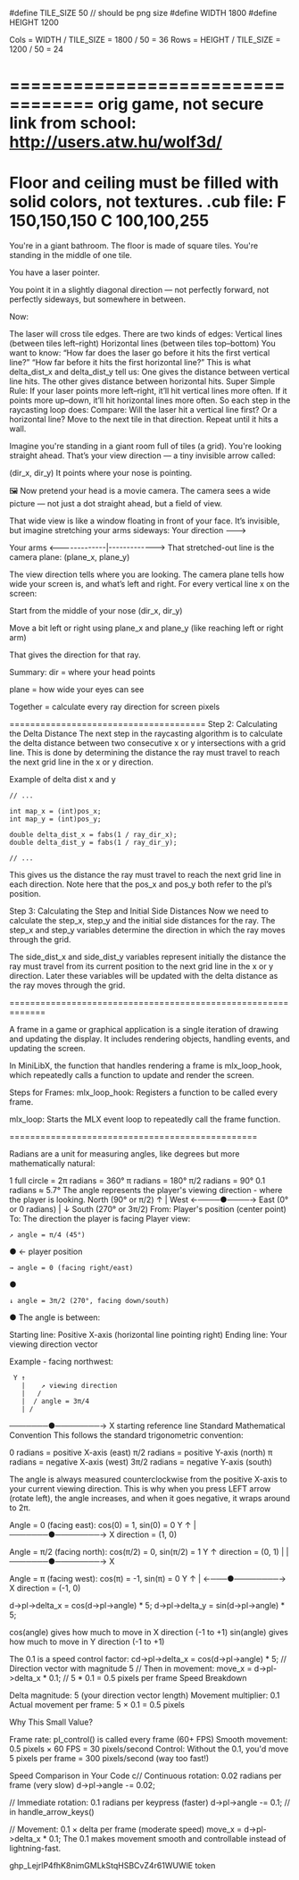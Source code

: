 #define TILE_SIZE 50 // should be png size
#define WIDTH 1800
#define HEIGHT 1200

Cols = WIDTH / TILE_SIZE = 1800 / 50 = 36
Rows = HEIGHT / TILE_SIZE = 1200 / 50 = 24

==================================
orig game, not secure link from school:
http://users.atw.hu/wolf3d/
==================================
Floor and ceiling must be filled with solid colors, not textures.
.cub file:
F 150,150,150
C 100,100,255
=================================
You're in a giant bathroom. The floor is made of square tiles.
You're standing in the middle of one tile.

You have a laser pointer.

You point it in a slightly diagonal direction — not perfectly forward, not perfectly sideways, but somewhere in between.

Now:

The laser will cross tile edges.
There are two kinds of edges:
Vertical lines (between tiles left–right)
Horizontal lines (between tiles top–bottom)
You want to know:
“How far does the laser go before it hits the first vertical line?”
“How far before it hits the first horizontal line?”
This is what delta_dist_x and delta_dist_y tell us:
One gives the distance between vertical line hits.
The other gives distance between horizontal hits.
Super Simple Rule:
If your laser points more left–right, it’ll hit vertical lines more often.
If it points more up–down, it’ll hit horizontal lines more often.
So each step in the raycasting loop does:
Compare:
Will the laser hit a vertical line first?
Or a horizontal line?
Move to the next tile in that direction.
Repeat until it hits a wall.

Imagine you're standing in a giant room full of tiles (a grid).
You're looking straight ahead.
That’s your view direction — a tiny invisible arrow called:

(dir_x, dir_y)
It points where your nose is pointing.

🖼️ Now pretend your head is a movie camera.
The camera sees a wide picture — not just a dot straight ahead, but a field of view.

That wide view is like a window floating in front of your face.
It’s invisible, but imagine stretching your arms sideways:
Your direction --->

Your arms
<-------------|------------->
That stretched-out line is the camera plane:
(plane_x, plane_y)

The view direction tells where you are looking.
The camera plane tells how wide your screen is, and what’s left and right.
For every vertical line x on the screen:

Start from the middle of your nose (dir_x, dir_y)

Move a bit left or right using plane_x and plane_y (like reaching left or right arm)

That gives the direction for that ray.

Summary:
dir = where your head points

plane = how wide your eyes can see

Together = calculate every ray direction for screen pixels

======================================
Step 2: Calculating the Delta Distance
The next step in the raycasting algorithm is to calculate the delta distance between two consecutive x or y intersections with a grid line. This is done by determining the distance the ray must travel to reach the next grid line in the x or y direction.

Example of delta dist x and y

	// ...

	int map_x = (int)pos_x;
	int map_y = (int)pos_y;

	double delta_dist_x = fabs(1 / ray_dir_x);
	double delta_dist_y = fabs(1 / ray_dir_y);

	// ...
This gives us the distance the ray must travel to reach the next grid line in each direction. Note here that the pos_x and pos_y both refer to the pl’s position.

Step 3: Calculating the Step and Initial Side Distances
Now we need to calculate the step_x, step_y and the initial side distances for the ray. The step_x and step_y variables determine the direction in which the ray moves through the grid.

The side_dist_x and side_dist_y variables represent initially the distance the ray must travel from its current position to the next grid line in the x or y direction. Later these variables will be updated with the delta distance as the ray moves through the grid.

=============================================================

A frame in a game or graphical application is a single iteration of drawing and updating the display. It includes rendering objects, handling events, and updating the screen.

In MiniLibX, the function that handles rendering a frame is mlx_loop_hook, which repeatedly calls a function to update and render the screen.

Steps for Frames:
mlx_loop_hook: Registers a function to be called every frame.

mlx_loop: Starts the MLX event loop to repeatedly call the frame function.

================================================

Radians are a unit for measuring angles, like degrees but more mathematically natural:

1 full circle = 2π radians = 360°
π radians = 180°
π/2 radians = 90°
0.1 radians ≈ 5.7°
The angle represents the player's viewing direction - where the player is looking.
     North (90° or π/2)
           ↑
           |
West ←────●────→ East (0° or 0 radians)
           |
           ↓
     South (270° or 3π/2)
From: Player's position (center point)
To: The direction the player is facing
Player view:
    
    ↗ angle = π/4 (45°)
   ●   ← player position
    
    → angle = 0 (facing right/east)
   ●
    
    ↓ angle = 3π/2 (270°, facing down/south)
   ●
   The angle is between:

Starting line: Positive X-axis (horizontal line pointing right)
Ending line: Your viewing direction vector

Example - facing northwest:

     Y ↑
       |    ↗ viewing direction
       |   /
       |  / angle = 3π/4
       | /
───────●────────→ X
       starting reference line
Standard Mathematical Convention
This follows the standard trigonometric convention:

0 radians = positive X-axis (east)
π/2 radians = positive Y-axis (north)
π radians = negative X-axis (west)
3π/2 radians = negative Y-axis (south)

The angle is always measured counterclockwise from the positive X-axis to your current viewing direction. This is why when you press LEFT arrow (rotate left), the angle increases, and when it goes negative, it wraps around to 2π.

Angle = 0 (facing east):
cos(0) = 1, sin(0) = 0
     Y ↑
       |
───────●────────→ X
       direction = (1, 0)

Angle = π/2 (facing north):
cos(π/2) = 0, sin(π/2) = 1
     Y ↑ direction = (0, 1)
       |
       |
───────●────────→ X

Angle = π (facing west):
cos(π) = -1, sin(π) = 0
     Y ↑
       |
   ←───●────────→ X
   direction = (-1, 0)

d->pl->delta_x = cos(d->pl->angle) * 5;
d->pl->delta_y = sin(d->pl->angle) * 5;

cos(angle) gives how much to move in X direction (-1 to +1)
sin(angle) gives how much to move in Y direction (-1 to +1)

The 0.1 is a speed control factor:
cd->pl->delta_x = cos(d->pl->angle) * 5;  // Direction vector with magnitude 5
// Then in movement:
move_x = d->pl->delta_x * 0.1;           // 5 * 0.1 = 0.5 pixels per frame
Speed Breakdown

Delta magnitude: 5 (your direction vector length)
Movement multiplier: 0.1
Actual movement per frame: 5 × 0.1 = 0.5 pixels

Why This Small Value?

Frame rate: pl_control() is called every frame (60+ FPS)
Smooth movement: 0.5 pixels × 60 FPS = 30 pixels/second
Control: Without the 0.1, you'd move 5 pixels per frame = 300 pixels/second (way too fast!)

Speed Comparison in Your Code
c// Continuous rotation: 0.02 radians per frame (very slow)
d->pl->angle -= 0.02;

// Immediate rotation: 0.1 radians per keypress (faster)
d->pl->angle -= 0.1;  // in handle_arrow_keys()

// Movement: 0.1 × delta per frame (moderate speed)
move_x = d->pl->delta_x * 0.1;
The 0.1 makes movement smooth and controllable instead of lightning-fast.

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 token